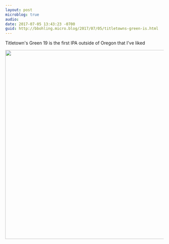 ```yaml
---
layout: post
microblog: true
audio: 
date: 2017-07-05 13:43:23 -0700
guid: http://bbohling.micro.blog/2017/07/05/titletowns-green-is.html
---
```

Titletown's Green 19 is the first IPA outside of Oregon that I've liked

<img src="http://bbohling.micro.blog/uploads/2017/9d308ece05.jpg" width="600" height="600" style="height: auto" />
